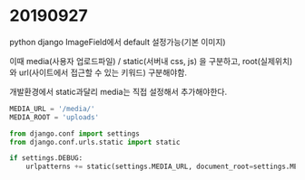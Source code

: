 # 20190927

python django ImageField에서 default 설정가능(기본 이미지)

이때 media(사용자 업로드파일) / static(서버내 css, js) 을 구분하고, root(실제위치)와 url(사이트에서 접근할 수 있는 키워드) 구분해야함.

개발환경에서 static과달리 media는 직접 설정해서 추가해야한다.

```python
MEDIA_URL = '/media/'
MEDIA_ROOT = 'uploads'

from django.conf import settings
from django.conf.urls.static import static

if settings.DEBUG:
    urlpatterns += static(settings.MEDIA_URL, document_root=settings.MEDIA_ROOT)
```
